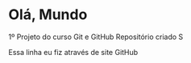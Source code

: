 # Olá, Mundo
 1º Projeto do curso Git e GitHub
Repositório criado
                            S
                            
Essa linha eu fiz através de  site GitHub
